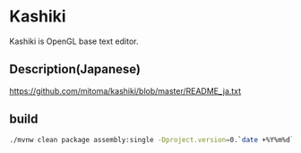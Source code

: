 # Kashiki

Kashiki is OpenGL base text editor.

## Description(Japanese)

https://github.com/mitoma/kashiki/blob/master/README_ja.txt

## build

```sh
./mvnw clean package assembly:single -Dproject.version=0.`date +%Y%m%d`
```
